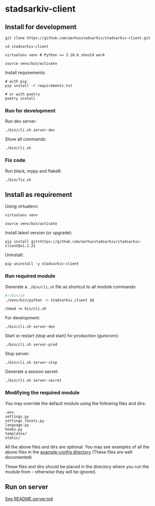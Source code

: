# stadsarkiv-client


## Install for development

    git clone https://github.com/aarhusstadsarkiv/stadsarkiv-client.git

    cd stadsarkiv-client

    virtualenv venv # Python >= 3.10.6 should work

    source venv/bin/activate

Install requirements:

    # with pip
    pip install -r requirements.txt

    # or with poetry
    poetry install

### Run for development

Run dev server:

    ./bin/cli.sh server-dev


Show all commands:

    ./bin/cli.sh

### Fix code

Run black, mypy and flake8:

    ./bin/fix.sh

## Install as requirement

Using virtualenv:

    virtualenv venv

    source venv/bin/activate

Install latest version (or upgrade):
<!-- LATEST-VERSION-START -->
	pip install git+https://github.com/aarhusstadsarkiv/stadsarkiv-client@v1.1.21

Uninstall:

    pip uninstall -y stadsarkiv-client

### Run required module

Generate a `./bin/cli.sh` file as shortcut to all module commands:

```bash
#!/bin/sh
./venv/bin/python -m stadsarkiv_client $@
```
    chmod +x bin/cli.sh

For development:

    ./bin/cli.sh server-dev

Start or restart (stop and start) for production (gunicorn):

    ./bin/cli.sh server-prod

Stop server:

    ./bin/cli.sh server-stop

Generate a session secret:

    ./bin/cli.sh server-secret

### Modifying the required module

You may override the default module using the following files and dirs:

    .env
    settings.py
    settings_facets.py
    language.py
    hooks.py
    templates/
    static/

All the above files and dirs are optional. You may see examples of all the above files in the 
[example-config directory](https://github.com/aarhusstadsarkiv/stadsarkiv-client/tree/main/example-config)
(These files are well documented)

These files and dirs should be placed in the directory where you run the module from - otherwise they will be ignored.

## Run on server

[See README.server.md](https://github.com/aarhusstadsarkiv/stadsarkiv-client/blob/main/docs/README.server.md)
